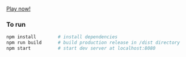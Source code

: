 [Play now!](https://tiilan.github.io/JavaScript-Chess/dist/)

### To run
``` bash
npm install        # install dependencies
npm run build      # build production release in /dist directory
npm start          # start dev server at localhost:8080
```
